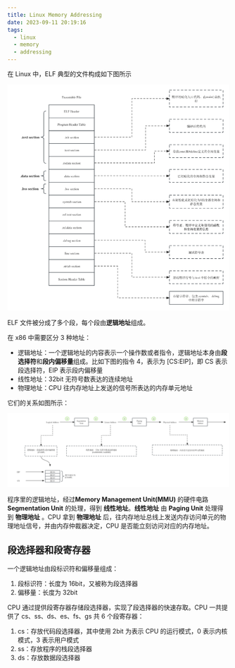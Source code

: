 ```yaml
---
title: Linux Memory Addressing
date: 2023-09-11 20:19:16
tags:
  - linux
  - memory
  - addressing
---
```


在 Linux 中，ELF 典型的文件构成如下图所示

![lma-2](https://github.com/hailingu/hailingu.github.io/blob/master/images/lma-2.png?raw=true)

ELF 文件被分成了多个段，每个段由**逻辑地址**组成。

在 x86 中需要区分 3 种地址：

- 逻辑地址：一个逻辑地址的内容表示一个操作数或者指令，逻辑地址本身由**段选择符**和**段内偏移量**组成。比如下图的指令 4，表示为 [CS:EIP]，即 CS 表示段选择符，EIP 表示段内偏移量
- 线性地址：32bit 无符号数表达的连续地址
- 物理地址：CPU 往内存地址上发送的信号所表达的内存单元地址

它们的关系如图所示：

<!--more-->

![lma-1](https://github.com/hailingu/hailingu.github.io/blob/master/images/lma-1.png?raw=true)

程序里的逻辑地址，经过**Memory Management Unit(MMU)** 的硬件电路 **Segmentation Unit** 的处理，得到 **线性地址**。**线性地址** 由 **Paging Unit** 处理得到 **物理地址** 。CPU 拿到 **物理地址** 后，往内存地址总线上发送内存访问单元的物理地址信号，并由内存仲裁器决定，CPU 是否能立刻访问对应的内存地址。

## 段选择器和段寄存器

一个逻辑地址由段标识符和偏移量组成：

1. 段标识符：长度为 16bit，又被称为段选择器
2. 偏移量：长度为 32bit

CPU 通过提供段寄存器存储段选择器，实现了段选择器的快速存取。CPU 一共提供了 cs、ss、ds、es、fs、gs 共 6 个段寄存器：

1. cs：存放代码段选择器，其中使用 2bit 为表示 CPU 的运行模式，0 表示内核模式，3 表示用户模式
2. ss：存放程序的栈段选择器
3. ds：存放数据段选择器
